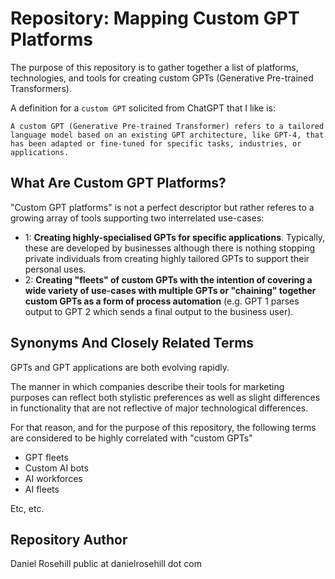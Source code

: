 # Repository: Mapping Custom GPT Platforms

The purpose of this repository is to gather together a list of platforms, technologies, and tools for creating custom GPTs (Generative Pre-trained Transformers).

A definition for a `custom GPT` solicited from ChatGPT that I like is:

`A custom GPT (Generative Pre-trained Transformer) refers to a tailored language model based on an existing GPT architecture, like GPT-4, that has been adapted or fine-tuned for specific tasks, industries, or applications. `

## What Are Custom GPT Platforms?

"Custom GPT platforms" is not a perfect descriptor but rather referes to a growing array of tools supporting two interrelated use-cases:

- 1: **Creating highly-specialised GPTs for specific applications**. Typically, these are developed by businesses although there is nothing stopping private individuals from creating highly tailored GPTs to support their personal uses.
- 2: **Creating "fleets" of custom GPTs with the intention of covering a wide variety of use-cases with multiple GPTs or "chaining" together custom GPTs as a form of process automation** (e.g. GPT 1 parses output to GPT 2 which sends a final output to the business user).

## Synonyms And Closely Related Terms

GPTs and GPT applications are both evolving rapidly.

The manner in which companies describe their tools for marketing purposes can reflect both stylistic preferences as well as slight differences in functionality that are not reflective of major technological differences.

For that reason, and for the purpose of this repository, the following terms are considered to be highly correlated with "custom GPTs"

- GPT fleets
-  Custom AI bots
-  AI workforces
-  AI fleets
  
Etc, etc. 

## Repository Author

Daniel Rosehill
public at danielrosehill dot com


